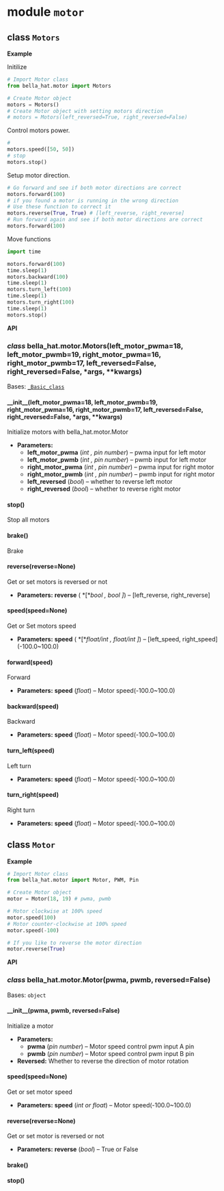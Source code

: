 # module `motor`

## class `Motors`

**Example**

Initilize

```python
# Import Motor class
from bella_hat.motor import Motors

# Create Motor object
motors = Motors()
# Create Motor object with setting motors direction
# motors = Motors(left_reversed=True, right_reversed=False)
```

Control motors power.

```python
#
motors.speed([50, 50])
# stop
motors.stop()
```

Setup motor direction.

```python
# Go forward and see if both motor directions are correct
motors.forward(100)
# if you found a motor is running in the wrong direction
# Use these function to correct it
motors.reverse(True, True) # [left_reverse, right_reverse]
# Run forward again and see if both motor directions are correct
motors.forward(100)
```

Move functions

```python
import time

motors.forward(100)
time.sleep(1)
motors.backward(100)
time.sleep(1)
motors.turn_left(100)
time.sleep(1)
motors.turn_right(100)
time.sleep(1)
motors.stop()
```

**API**

### *class* bella_hat.motor.Motors(left_motor_pwma=18, left_motor_pwmb=19, right_motor_pwma=16, right_motor_pwmb=17, left_reversed=False, right_reversed=False, \*args, \*\*kwargs)

Bases: [`_Basic_class`](api_basic_class.md#bella_hat.basic._Basic_class)

#### \_\_init_\_(left_motor_pwma=18, left_motor_pwmb=19, right_motor_pwma=16, right_motor_pwmb=17, left_reversed=False, right_reversed=False, \*args, \*\*kwargs)

Initialize motors with bella_hat.motor.Motor

* **Parameters:**
  * **left_motor_pwma** (*int* *,* *pin number*) – pwma input for left motor
  * **left_motor_pwmb** (*int* *,* *pin number*) – pwmb input for left motor
  * **right_motor_pwma** (*int* *,* *pin number*) – pwma input for right motor
  * **right_motor_pwmb** (*int* *,* *pin number*) – pwmb input for right motor
  * **left_reversed** (*bool*) – whether to reverse left motor
  * **right_reversed** (*bool*) – whether to reverse right motor

#### stop()

Stop all motors

#### brake()

Brake

#### reverse(reverse=None)

Get or set motors is reversed or not

* **Parameters:**
  **reverse** ( *[**bool* *,* *bool* *]*) – [left_reverse, right_reverse]

#### speed(speed=None)

Get or Set motors speed

* **Parameters:**
  **speed** ( *[**float/int* *,* *float/int* *]*) – [left_speed, right_speed] (-100.0~100.0)

#### forward(speed)

Forward

* **Parameters:**
  **speed** (*float*) – Motor speed(-100.0~100.0)

#### backward(speed)

Backward

* **Parameters:**
  **speed** (*float*) – Motor speed(-100.0~100.0)

#### turn_left(speed)

Left turn

* **Parameters:**
  **speed** (*float*) – Motor speed(-100.0~100.0)

#### turn_right(speed)

Right turn

* **Parameters:**
  **speed** (*float*) – Motor speed(-100.0~100.0)

## class `Motor`

**Example**

```python
# Import Motor class
from bella_hat.motor import Motor, PWM, Pin

# Create Motor object
motor = Motor(18, 19) # pwma, pwmb

# Motor clockwise at 100% speed
motor.speed(100)
# Motor counter-clockwise at 100% speed
motor.speed(-100)

# If you like to reverse the motor direction
motor.reverse(True)
```

**API**

### *class* bella_hat.motor.Motor(pwma, pwmb, reversed=False)

Bases: `object`

#### \_\_init_\_(pwma, pwmb, reversed=False)

Initialize a motor

* **Parameters:**
  * **pwma** (*pin number*) – Motor speed control pwm input A pin
  * **pwmb** (*pin number*) – Motor speed control pwm input B pin
* **Reversed:**
  Whether to reverse the direction of motor rotation

#### speed(speed=None)

Get or set motor speed

* **Parameters:**
  **speed** (*int* *or* *float*) – Motor speed(-100.0~100.0)

#### reverse(reverse=None)

Get or set motor is reversed or not

* **Parameters:**
  **reverse** (*bool*) – True or False

#### brake()

#### stop()
